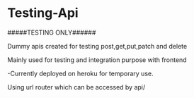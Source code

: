 # Testing-Api

#####TESTING ONLY######

Dummy apis created for testing post,get,put,patch and delete

Mainly used for testing and integration purpose with frontend

-Currently deployed on heroku for temporary use.

Using url router which can be accessed by api/
